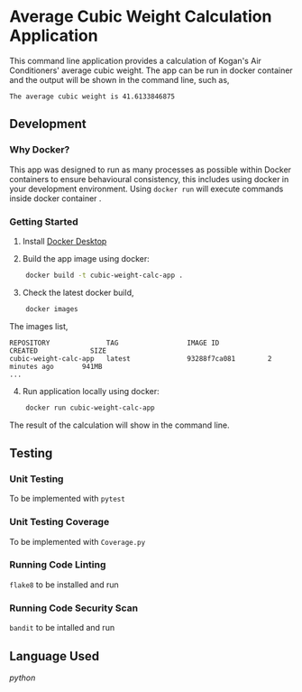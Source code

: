 # Average Cubic Weight Calculation Application
This command line application provides a calculation of Kogan's Air Conditioners' average cubic weight. The app can be run in docker container and the output will be shown in the command line, such as, 

```
The average cubic weight is 41.6133846875
```

## Development
### Why Docker?
This app was designed to run as many processes as possible within Docker containers to ensure behavioural consistency, this includes using docker in your development environment. Using `docker run` will execute commands inside docker container .


### Getting Started
1. Install [Docker Desktop](https://www.docker.com/get-started)

2. Build the app image using docker:

```bash
    docker build -t cubic-weight-calc-app . 
```

3. Check the latest docker build,

```bash
    docker images
```

The images list,

```
REPOSITORY              TAG                 IMAGE ID            CREATED             SIZE
cubic-weight-calc-app   latest              93288f7ca081        2 minutes ago       941MB
...
```


4. Run application locally using docker:

```bash
    docker run cubic-weight-calc-app
```
The result of the calculation will show in the command line.


## Testing
### Unit Testing
To be implemented with `pytest`

### Unit Testing Coverage
To be implemented with `Coverage.py`
 
### Running Code Linting
`flake8` to be installed and run

### Running Code Security Scan
`bandit` to be intalled and run

## Language Used
*python*

